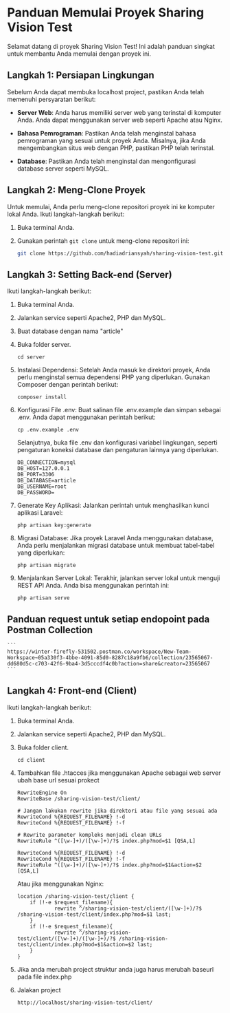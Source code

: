 # Panduan Memulai Proyek Sharing Vision Test

Selamat datang di proyek Sharing Vision Test! Ini adalah panduan singkat untuk membantu Anda memulai dengan proyek ini.

## Langkah 1: Persiapan Lingkungan

Sebelum Anda dapat membuka localhost project, pastikan Anda telah memenuhi persyaratan berikut:

- **Server Web**: Anda harus memiliki server web yang terinstal di komputer Anda. Anda dapat menggunakan server web seperti Apache atau Nginx.

- **Bahasa Pemrograman**: Pastikan Anda telah menginstal bahasa pemrograman yang sesuai untuk proyek Anda. Misalnya, jika Anda mengembangkan situs web dengan PHP, pastikan PHP telah terinstal.

- **Database**: Pastikan Anda telah menginstal dan mengonfigurasi database server seperti MySQL.

## Langkah 2: Meng-Clone Proyek

Untuk memulai, Anda perlu meng-clone repositori proyek ini ke komputer lokal Anda. Ikuti langkah-langkah berikut:

1. Buka terminal Anda.

2. Gunakan perintah `git clone` untuk meng-clone repositori ini:

   ```bash
   git clone https://github.com/hadiadriansyah/sharing-vision-test.github
   ``` 

## Langkah 3: Setting Back-end (Server)

Ikuti langkah-langkah berikut:

1. Buka terminal Anda.

2. Jalankan service seperti Apache2, PHP dan MySQL.

3. Buat database dengan nama "article"

4. Buka folder server.
    
    ```
    cd server
    ```

5. Instalasi Dependensi: Setelah Anda masuk ke direktori proyek, Anda perlu menginstal semua dependensi PHP yang diperlukan. Gunakan Composer dengan perintah berikut:
    
    ```
    composer install
    ```

6. Konfigurasi File .env: Buat salinan file .env.example dan simpan sebagai .env. Anda dapat menggunakan perintah berikut:
    
    ```
    cp .env.example .env
    ```

    Selanjutnya, buka file .env dan konfigurasi variabel lingkungan, seperti pengaturan koneksi database dan pengaturan lainnya yang diperlukan.

    ```
    DB_CONNECTION=mysql
    DB_HOST=127.0.0.1
    DB_PORT=3306
    DB_DATABASE=article
    DB_USERNAME=root
    DB_PASSWORD=
    ```

7. Generate Key Aplikasi: Jalankan perintah untuk menghasilkan kunci aplikasi Laravel:
    
    ```
    php artisan key:generate
    ```

8. Migrasi Database: Jika proyek Laravel Anda menggunakan database, Anda perlu menjalankan migrasi database untuk membuat tabel-tabel yang diperlukan:
    
    ```
    php artisan migrate
    ```

9. Menjalankan Server Lokal: Terakhir, jalankan server lokal untuk menguji REST API Anda. Anda bisa menggunakan perintah ini:
    
    ```
    php artisan serve
    ```

## Panduan request untuk setiap endopoint pada Postman Collection
    
    ```
    https://winter-firefly-531502.postman.co/workspace/New-Team-Workspace~05a330f3-4bbe-4091-85d0-8287c18a9fb6/collection/23565067-dd680d5c-c703-42f6-9ba4-3d5cccdf4c0b?action=share&creator=23565067
    ```

## Langkah 4: Front-end (Client)

Ikuti langkah-langkah berikut:

1. Buka terminal Anda.

2. Jalankan service seperti Apache2, PHP dan MySQL.

3. Buka folder client.
    
    ```
    cd client
    ```

4. Tambahkan file .htacces jika menggunakan Apache sebagai web server ubah base url sesuai prokect

    
    ```
    RewriteEngine On
    RewriteBase /sharing-vision-test/client/

    # Jangan lakukan rewrite jika direktori atau file yang sesuai ada
    RewriteCond %{REQUEST_FILENAME} !-d
    RewriteCond %{REQUEST_FILENAME} !-f

    # Rewrite parameter kompleks menjadi clean URLs
    RewriteRule ^([\w-]+)/([\w-]+)/?$ index.php?mod=$1 [QSA,L]

    RewriteCond %{REQUEST_FILENAME} !-d
    RewriteCond %{REQUEST_FILENAME} !-f
    RewriteRule ^([\w-]+)/([\w-]+)/?$ index.php?mod=$1&action=$2 [QSA,L]
    ```

    Atau jika menggunakan Nginx:
    ```
    location /sharing-vision-test/client {
        if (!-e $request_filename){
                rewrite ^/sharing-vision-test/client/([\w-]+)/?$ /sharing-vision-test/client/index.php?mod=$1 last;
        }
        if (!-e $request_filename){
                rewrite ^/sharing-vision-test/client/([\w-]+)/([\w-]+)/?$ /sharing-vision-test/client/index.php?mod=$1&action=$2 last;
        }
    }
    ```

5. Jika anda merubah project struktur anda juga harus merubah baseurl pada file index.php

6. Jalakan project

    ```
    http://localhost/sharing-vision-test/client/
    ```

